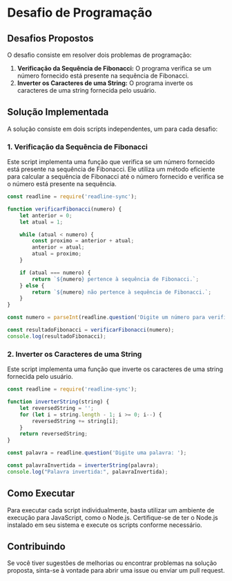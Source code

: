 # Desafio de Programação

## Desafios Propostos

O desafio consiste em resolver dois problemas de programação:

1. **Verificação da Sequência de Fibonacci:** O programa verifica se um número fornecido está presente na sequência de Fibonacci.
2. **Inverter os Caracteres de uma String:** O programa inverte os caracteres de uma string fornecida pelo usuário.

## Solução Implementada

A solução consiste em dois scripts independentes, um para cada desafio:

### 1. Verificação da Sequência de Fibonacci

Este script implementa uma função que verifica se um número fornecido está presente na sequência de Fibonacci. Ele utiliza um método eficiente para calcular a sequência de Fibonacci até o número fornecido e verifica se o número está presente na sequência.

```javascript
const readline = require('readline-sync');

function verificarFibonacci(numero) {
    let anterior = 0;
    let atual = 1;

    while (atual < numero) {
        const proximo = anterior + atual;
        anterior = atual;
        atual = proximo;
    }

    if (atual === numero) {
        return `${numero} pertence à sequência de Fibonacci.`;
    } else {
        return `${numero} não pertence à sequência de Fibonacci.`;
    }
}

const numero = parseInt(readline.question('Digite um número para verificar na sequência de Fibonacci: '));

const resultadoFibonacci = verificarFibonacci(numero);
console.log(resultadoFibonacci);
```

### 2. Inverter os Caracteres de uma String

Este script implementa uma função que inverte os caracteres de uma string fornecida pelo usuário.

```javascript
const readline = require('readline-sync');

function inverterString(string) {
    let reversedString = '';
    for (let i = string.length - 1; i >= 0; i--) {
        reversedString += string[i];
    }
    return reversedString;
}

const palavra = readline.question('Digite uma palavra: ');

const palavraInvertida = inverterString(palavra);
console.log("Palavra invertida:", palavraInvertida);
```

## Como Executar

Para executar cada script individualmente, basta utilizar um ambiente de execução para JavaScript, como o Node.js. Certifique-se de ter o Node.js instalado em seu sistema e execute os scripts conforme necessário.

## Contribuindo

Se você tiver sugestões de melhorias ou encontrar problemas na solução proposta, sinta-se à vontade para abrir uma issue ou enviar um pull request.
